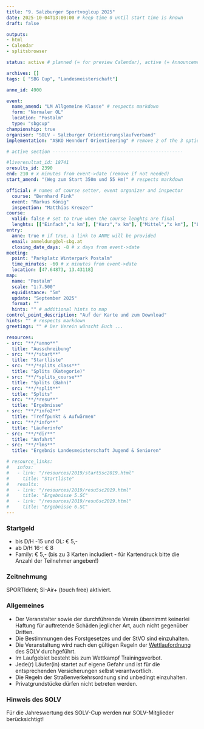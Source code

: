 ```yaml
---
title: "9. Salzburger Sportvoglcup 2025"
date: 2025-10-04T13:00:00 # keep time 0 until start time is known
draft: false

outputs:
- html
- Calendar
- splitsbrowser

status: active # planned (= for preview Calendar), active (= Announcement...), done (=Results...), canceled (for canceled events)

archives: []
tags: [ "SBG Cup", "Landesmeisterschaft"]

anne_id: 4900

event:
  name_amend: "LM Allgemeine Klasse" # respects markdown
  form: "Normaler OL"
  location: "Postalm"
  type: "sbgcup"
championship: true
organiser: "SOLV - Salzburger Orientierungslaufverband"
implementation: "ASKÖ Henndorf Orientieering" # remove 2 of the 3 options

# active section ------------------------------------------------

#liveresultat_id: 18741
oresults_id: 2390
end: 210 # x minutes from event->date (remove if not needed)
start_amend: "(Weg zum Start 350m und 55 Hm)" # respects markdown

official: # names of course setter, event organizer and inspector
  course: "Bernhard Fink"
  event: "Markus König"
  inspection: "Matthias Kreuzer"
course:
  valid: false # set to true when the course lenghts are final
  lenghts: [["Einfach","x km"], ["Kurz","x km"], ["Mittel","x km"], ["Lang","x km"]]
entry:
  anne: true # if true, a link to ANNE will be provided
  email: anmeldung@ol-sbg.at
  closing_date_days: -8 # x days from event->date
meeting:
  point: "Parkplatz Winterpark Postalm"
  time_minutes: -60 # x minutes from event->date
  location: [47.64873, 13.43118]
map:
  name: "Postalm"
  scale: "1:7.500"
  equidistance: "5m"
  update: "September 2025"
  format: ""
  hints: "" # additional hints to map
control_point_description: "Auf der Karte und zum Download"
hints: "" # respects markdown
greetings: "" # Der Verein wünscht Euch ...

resources:
- src: "**/*anno**"
  title: "Ausschreibung"
- src: "**/*start**"
  title: "Startliste"
- src: "**/*splits_class**"
  title: "Splits (Kategorie)"
- src: "**/*splits_course**"
  title: "Splits (Bahn)"
- src: "**/*split**"
  title: "Splits"
- src: "**/*resu**"
  title: "Ergebnisse"
- src: "**/*info2**"
  title: "Treffpunkt & Aufwärmen"
- src: "**/*info**"
  title: "Läuferinfo"
- src: "**/*dir**"
  title: "Anfahrt"
- src: "**/*lms**"
  title: "Ergebnis Landesmeisterschaft Jugend & Senioren"

# resource_links:
#   infos:
#   - link: "/resources/2019/start5sc2019.html"
#     title: "Startliste"
#   results:
#   - link: "/resources/2019/resu5sc2019.html"
#     title: "Ergebnisse 5.SC"
#   - link: "/resources/2019/resu6sc2019.html"
#     title: "Ergebnisse 6.SC"
---
```


### Startgeld

- bis D/H -15 und OL: € 5,-
- ab D/H 16-: € 8
- Family: € 5,- (bis zu 3 Karten includiert - für Kartendruck bitte die Anzahl der Teilnehmer angeben!)

### Zeitnehmung

SPORTIdent; SI-Air+ (touch free) aktiviert.

### Allgemeines

- Der Veranstalter sowie der durchführende Verein übernimmt keinerlei Haftung für auftretende Schäden jeglicher Art, auch nicht gegenüber Dritten.
- Die Bestimmungen des Forstgesetzes und der StVO sind einzuhalten.
- Die Veranstaltung wird nach den gültigen Regeln der [Wettlaufordnung](../../wettlaufordnung) des SOLV durchgeführt.
- Im Laufgebiet besteht bis zum Wettkampf Trainingsverbot.
- Jede\(r) Läufer(in) startet auf eigene Gefahr und ist für die entsprechenden Versicherungen selbst verantwortlich.
- Die Regeln der Straßenverkehrsordnung sind unbedingt einzuhalten.
- Privatgrundstücke dürfen nicht betreten werden.

### Hinweis des SOLV

Für die Jahreswertung des SOLV-Cup werden nur SOLV-Mitglieder berücksichtigt!
